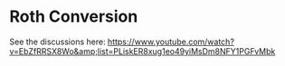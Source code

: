 # Roth Conversion
See the discussions here:
 https://www.youtube.com/watch?v=EbZfRRSX8Wo&amp;list=PLiskER8xug1eo49yiMsDm8NFY1PGFvMbk

